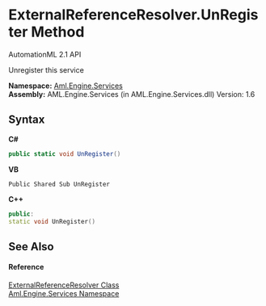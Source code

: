 # ExternalReferenceResolver.UnRegister Method 
AutomationML 2.1 API 

Unregister this service

**Namespace:**&nbsp;<a href="N_Aml_Engine_Services">Aml.Engine.Services</a><br />**Assembly:**&nbsp;AML.Engine.Services (in AML.Engine.Services.dll) Version: 1.6

## Syntax

**C#**<br />
``` C#
public static void UnRegister()
```

**VB**<br />
``` VB
Public Shared Sub UnRegister
```

**C++**<br />
``` C++
public:
static void UnRegister()
```


## See Also


#### Reference
<a href="T_Aml_Engine_Services_ExternalReferenceResolver">ExternalReferenceResolver Class</a><br /><a href="N_Aml_Engine_Services">Aml.Engine.Services Namespace</a><br />